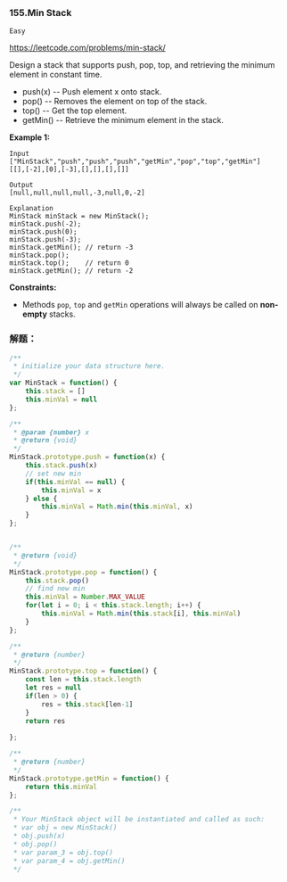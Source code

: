 ​	

### 155.Min Stack

`Easy`

https://leetcode.com/problems/min-stack/

Design a stack that supports push, pop, top, and retrieving the minimum element in constant time.

-   push(x) -- Push element x onto stack.
-   pop() -- Removes the element on top of the stack.
-   top() -- Get the top element.
-   getMin() -- Retrieve the minimum element in the stack.

 

**Example 1:**

```
Input
["MinStack","push","push","push","getMin","pop","top","getMin"]
[[],[-2],[0],[-3],[],[],[],[]]

Output
[null,null,null,null,-3,null,0,-2]

Explanation
MinStack minStack = new MinStack();
minStack.push(-2);
minStack.push(0);
minStack.push(-3);
minStack.getMin(); // return -3
minStack.pop();
minStack.top();    // return 0
minStack.getMin(); // return -2
```

 

**Constraints:**

-   Methods `pop`, `top` and `getMin` operations will always be called on **non-empty** stacks.



### 解题：

~~~js
/**
 * initialize your data structure here.
 */
var MinStack = function() {
    this.stack = []
    this.minVal = null
};

/** 
 * @param {number} x
 * @return {void}
 */
MinStack.prototype.push = function(x) {
    this.stack.push(x)
    // set new min
    if(this.minVal == null) {
        this.minVal = x
    } else {
        this.minVal = Math.min(this.minVal, x)
    }
};


/**
 * @return {void}
 */
MinStack.prototype.pop = function() {
    this.stack.pop()
    // find new min
    this.minVal = Number.MAX_VALUE
    for(let i = 0; i < this.stack.length; i++) {
        this.minVal = Math.min(this.stack[i], this.minVal)
    }
};

/**
 * @return {number}
 */
MinStack.prototype.top = function() {
    const len = this.stack.length
    let res = null
    if(len > 0) {
        res = this.stack[len-1]
    }
    return res
    
};

/**
 * @return {number}
 */
MinStack.prototype.getMin = function() {
    return this.minVal
};

/** 
 * Your MinStack object will be instantiated and called as such:
 * var obj = new MinStack()
 * obj.push(x)
 * obj.pop()
 * var param_3 = obj.top()
 * var param_4 = obj.getMin()
 */
~~~


